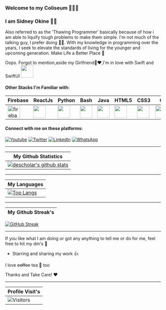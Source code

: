 ### Welcome to my Coliseum 👨🏾‍💻

### I am Sidney Okine :man_beard:

Also referred to as the 'Thawing Programmer' basically because of how i am able to liquify tough problems to make them simple. I'm not much of the talking guy, I prefer doing :lotus_position_man:.
With my knowledge in programming over the years, I seek to elevate the standards of living for the younger and upcoming generation. 
Make Life a Better Place :seedling:

Oops. Forgot to mention,aside my Girlfriend:princess::heart:,I'm in love with Swift and SwiftUI <a><img src = "https://www.vectorlogo.zone/logos/swift/swift-icon.svg" width="40" height="40"/></a>


#### Other Stacks I'm Familiar with:

|Firebase|ReactJs|Python|Bash|Java|HTML5|CSS3|C|MATLAB|
|-|-|-|-|-|-|-|-|-|
|<a> <img src="https://www.vectorlogo.zone/logos/firebase/firebase-icon.svg" alt="firebase" width="40" height="40"/> </a>|<a><img src = "https://www.vectorlogo.zone/logos/reactjs/reactjs-icon.svg" width="40" height="40"/></a>|<a><img src = "https://www.vectorlogo.zone/logos/python/python-icon.svg" width="40" height="40"/></a>|<a><img src = "https://www.vectorlogo.zone/logos/gnu_bash/gnu_bash-icon.svg" width="40" height="40"/></a>|<a><img src = "https://www.vectorlogo.zone/logos/java/java-icon.svg" width="40" height="40"/></a>|<a><img src = "https://www.vectorlogo.zone/logos/w3_html5/w3_html5-icon.svg" width="40" height="40"/></a>|<a><img src = "https://www.vectorlogo.zone/logos/w3_css/w3_css-icon.svg" width="40" height="40"/></a>|<a><img src ="https://img.icons8.com/color/48/undefined/c-programming.png" width="40" height="40"/></a>|<a><img src="https://img.icons8.com/fluency/48/undefined/matlab.png" width = "40" height="40"/></a>|

#### Connect with me on these platforms:
<a href="https://www.youtube.com/channel/UChd59VXHxPpbldYHdloiqhw"><img alt="Youtube" title="Youtube" src="https://img.shields.io/badge/-Subscribe-red?style=for-the-badge&logo=youtube&logoColor=white"/></a>
<a href="https://twitter.com/OkineSidney"><img alt="Twitter" title="Twitter" src="https://img.shields.io/badge/Twitter-1DA1F2?style=for-the-badge&logo=twitter&logoColor=white"/></a>
<a href="https://linkedin.com/in/okinesidney"><img alt="LinkedIn" title="LinkedIn" src="https://img.shields.io/badge/LinkedIn-0077B5?style=for-the-badge&logo=linkedin&logoColor=white"/></a>
<a href="https://wa.me/message/YGTWZNOCO6RFI1" target="blank"><img alt = "WhatsApp" title= "WhatsApp" src="https://img.shields.io/badge/WhatsApp-25D366?style=for-the-badge&logo=whatsapp&logoColor=white"/></a>
___
|My Github Statistics|
|-|
|[![descholar's github stats](https://github-readme-stats.vercel.app/api?username=Sidney-Okine&show_icons=true&theme=shades-of-purple)](https://github.com/Sidney-Okine)|
___
| My Languages |
|-|
[![Top Langs](https://github-readme-stats.vercel.app/api/top-langs/?username=Sidney-Okine&show_icons=true&theme=shades-of-purple&hide_title=true)](https://github.com/Sidney-Okine)|
___

| My Github Streak's |
|-|
[![GitHub Streak](http://github-readme-streak-stats.herokuapp.com?user=Sidney-Okine&theme=shades-of-purple)](https://git.io/streak-stats)

___

If you like what I am doing or got any anything to tell me or do for me, feel free to hit my dm's :rocket:

- Starring and sharing my work :thumbsup:

I love ~~coffee~~ tea :tea: too 

Thanks and Take Care! :heart:
___
|Profile Visit's |
|-|
![Visitors](https://profile-counter.glitch.me/Sidney-Okine/count.svg)|






<!--
**Sidney-Okine/Sidney-Okine** is a ✨ _special_ ✨ repository because its `README.md` (this file) appears on your GitHub profile.

Here are some ideas to get you started:

- 🔭 I’m currently working on ...
- 🌱 I’m currently learning ...
- 👯 I’m looking to collaborate on ...
- 🤔 I’m looking for help with ...
- 💬 Ask me about ...
- 📫 How to reach me: ...
- 😄 Pronouns: ...
- ⚡ Fun fact: ...
-->
